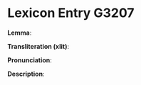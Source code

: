 # Lexicon Entry G3207

**Lemma**: 

**Transliteration (xlit)**: 

**Pronunciation**: 

**Description**:

